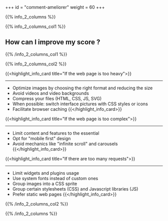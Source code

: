 +++
id = "comment-ameliorer"
weight = 60
+++

{{% info_2_columns %}}

{{% info_2_columns_col1 %}}

## How can I improve my score ?

{{% /info_2_columns_col1 %}}

{{% info_2_columns_col2 %}}

{{<highlight_info_card title="If the web page is too heavy">}}

---

- Optimize images by choosing the right format and reducing the size
- Avoid videos and video backgrounds
- Compress your files (HTML, CSS, JS, SVG)
- When possible: switch interface pictures with CSS styles or icons
- Facilitate browser caching {{</highlight_info_card>}}

{{<highlight_info_card title="If the web page is too complex">}}

---

- Limit content and features to the essential
- Opt for "mobile first" design
- Avoid mechanics like "infinite scroll" and carousels {{</highlight_info_card>}}

{{<highlight_info_card title="If there are too many requests">}}

---

- Limit widgets and plugins usage
- Use system fonts instead of custom ones
- Group images into a CSS sprite
- Group certain stylesheets (CSS) and Javascript libraries (JS)
- Prefer static web pages {{</highlight_info_card>}}

{{% /info_2_columns_col2 %}}

{{% /info_2_columns %}}
